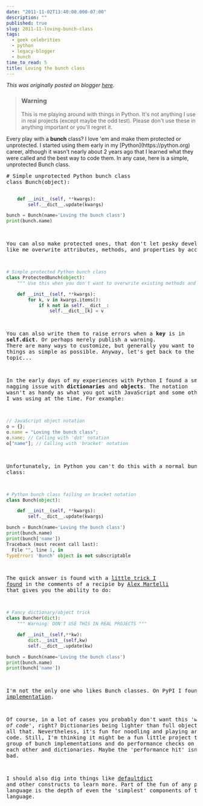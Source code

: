 ```yaml
---
date: "2011-11-02T13:40:00.000-07:00"
description: ""
published: true
slug: 2011-11-loving-bunch-class
tags:
  - geek celebrities
  - python
  - legacy-blogger
  - bunch  
time_to_read: 5
title: Loving the bunch class
---
```


_This was originally posted on blogger [here](https://pydanny.blogspot.com/2011/11/loving-bunch-class.html)_.

<blockquote><h3>Warning</h3>This is me playing around with things in Python. It's not anything I use in real projects (except maybe the odd test). Please don't use these in anything important or you'll regret it.</blockquote>Every play with a <b>bunch</b> class? I love 'em and make them protected or unprotected. I started using them early in my [Python](https://python.org) career, although it wasn't nearly about 2 years ago that I learned what they were called and the best way to code them. In any case, here is a simple, unprotected Bunch class.
<pre class="prettyprint-py"># Simple unprotected Python bunch class
class Bunch(object):

```python
    def __init__(self, **kwargs):
        self.__dict__.update(kwargs)

bunch = Bunch(name='Loving the bunch class')
print(bunch.name)
```

You can also make protected ones, that don't let pesky developers like me overwrite attributes, methods, and properties by accident:

```python
# Simple protected Python bunch class
class ProtectedBunch(object):
    """ Use this when you don't want to overwrite existing methods and data """

    def __init__(self, **kwargs):
        for k, v in kwargs.items():
            if k not in self.__dict__:
                self.__dict__[k] = v
```

You can also write them to raise errors when a <b>key</b> is in <b>self.**dict**</b>. Or perhaps merely publish a warning. There are many ways to customize, but generally you want to keep these things as simple as possible. Anyway, let's get back to the main topic...

In the early days of my experiences with Python I found a small, nagging issue with <b>dictionaries</b> and <b>objects</b>. The notation wasn't as handy as what you got with JavaScript and some other languages I was using at the time. For example:

```javascript
// JavaScript object notation
o = {};
o.name = "Loving the bunch class";
o.name; // Calling with 'dot' notation
o["name"]; // Calling with 'bracket' notation
```

Unfortunately, in Python you can't do this with a normal bunch class:

```python
# Python bunch class failing on bracket notation
class Bunch(object):

    def __init__(self, **kwargs):
        self.__dict__.update(kwargs)

bunch = Bunch(name='Loving the bunch class')
print(bunch.name)
print(bunch['name'])
Traceback (most recent call last):
  File "", line 1, in
TypeError: 'Bunch' object is not subscriptable
```

The quick answer is found with a [little trick I found](https://code.activestate.com/recipes/52308/#c2) in the comments of a recipie by [Alex Martelli](https://en.wikipedia.org/wiki/Alex_Martelli) that gives you the ability to do:

```python
# Fancy dictionary/object trick
class Buncher(dict):
    """ Warning: DON'T USE THIS IN REAL PROJECTS """

    def __init__(self,**kw):
        dict.__init__(self,kw)
        self.__dict__.update(kw)

bunch = Bunch(name='Loving the bunch class')
print(bunch.name)
print(bunch['name'])
```

I'm not the only one who likes Bunch classes. On PyPI I found a [really complete implementation](https://pypi.python.org/pypi/bunch).

Of course, in a lot of cases you probably don't want this '<i>weight of code</i>', right? Dictionaries being lighter than full objects and all that. Nevertheless, it's fun for noodling and playing around with code. Still, I'm thinking it might be a fun little project to take a group of bunch implementations and do performance checks on them versus each other and dictionaries. Maybe the 'performance hit' isn't so bad.

I should also dig into things like [defaultdict](https://docs.python.org/library/collections.html#defaultdict-objects) and other constructs to learn more. Part of the fun of any programming language is the depth of even the 'simplest' components of the language.
